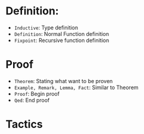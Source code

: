 # Definition:
- `Inductive`: Type definition
- `Definition`: Normal Function definition
- `Fixpoint`: Recursive function definition

# Proof
- `Theorem`: Stating what want to be proven
- `Example, Remark, Lemma, Fact`: Similar to Theorem
- `Proof`: Begin proof
- `Qed`: End proof

# Tactics
